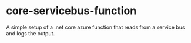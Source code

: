 # core-servicebus-function
A simple setup of a .net core azure function that reads from a service bus and logs the output.
